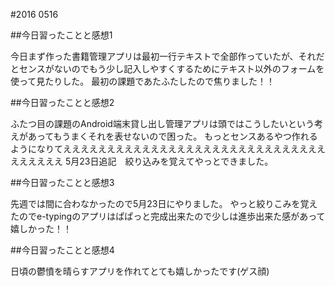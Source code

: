 #2016 0516

##今日習ったことと感想1

今日まず作った書籍管理アプリは最初一行テキストで全部作っていたが、それだとセンスがないのでもう少し記入しやすくするためにテキスト以外のフォームを使って見たりした。
最初の課題であたふたしたので焦りました！！

##今日習ったことと感想2

ふたつ目の課題のAndroid端末貸し出し管理アプリは頭ではこうしたいという考えがあってもうまくそれを表せないので困った。
もっとセンスあるやつ作れるようになりてええええええええええええええええええええええええええええええええええええ
5月23日追記　絞り込みを覚えてやっとできました。

##今日習ったことと感想3

先週では間に合わなかったので5月23日にやりました。
やっと絞りこみを覚えたのでe-typingのアプリはぱぱっと完成出来たので少しは進歩出来た感があって嬉しかった！！


##今日習ったことと感想4

日頃の鬱憤を晴らすアプリを作れてとても嬉しかったです(ゲス顔)


